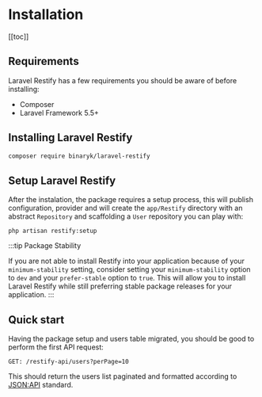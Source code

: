 # Installation

[[toc]]

## Requirements

Laravel Restify has a few requirements you should be aware of before installing:

- Composer
- Laravel Framework 5.5+

## Installing Laravel Restify

```bash
composer require binaryk/laravel-restify
```

## Setup Laravel Restify
After the instalation, the package requires a setup process, this will publish configuration, provider and will create the 
`app/Restify` directory with an abstract `Repository` and scaffolding a `User` repository you can play with:

```shell script
php artisan restify:setup
```

:::tip Package Stability

If you are not able to install Restify into your application because of your `minimum-stability` setting,
 consider setting your `minimum-stability` option to `dev` and your `prefer-stable` option to `true`. 
 This will allow you to install Laravel Restify while still preferring stable package 
 releases for your application.
:::

## Quick start

Having the package setup and users table migrated, you should be good to perform the first API request:

```http request
GET: /restify-api/users?perPage=10
```

This should return the users list paginated and formatted according to [JSON:API](https://jsonapi.org/format/) standard.
